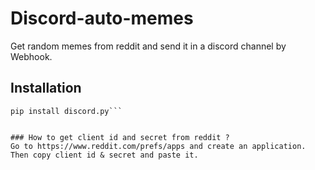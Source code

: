 # Discord-auto-memes
Get random memes from reddit and send it in a discord channel by Webhook.

## Installation
```pip install asyncpraw
pip install discord.py```


### How to get client id and secret from reddit ?
Go to https://www.reddit.com/prefs/apps and create an application.
Then copy client id & secret and paste it.
